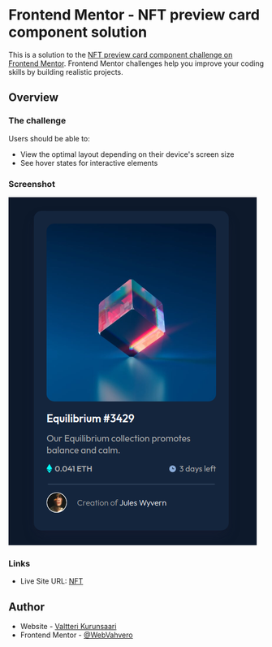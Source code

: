 # Frontend Mentor - NFT preview card component solution

This is a solution to the [NFT preview card component challenge on Frontend Mentor](https://www.frontendmentor.io/challenges/nft-preview-card-component-SbdUL_w0U). Frontend Mentor challenges help you improve your coding skills by building realistic projects. 

## Overview

### The challenge

Users should be able to:

- View the optimal layout depending on their device's screen size
- See hover states for interactive elements

### Screenshot

![NFT](./images/Screenshot%20from%202022-06-11%2000-24-35.png)

### Links

- Live Site URL: [NFT]([https://your-live-site-url.com](https://webvahvero.github.io/nft-preview-card/))

## Author

- Website - [Valtteri Kurunsaari](https://github.com/WebVahvero)
- Frontend Mentor - [@WebVahvero](https://www.frontendmentor.io/profile/WebVahvero)
